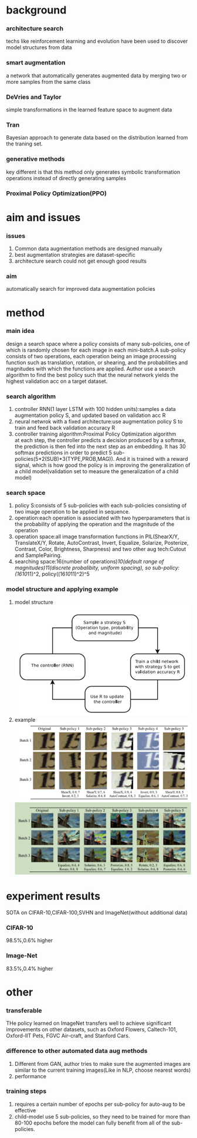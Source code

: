 # background
### architecture search
techs like reinforcement learning and evolution have been used to discover model structures from data  
### smart augmentation
a network that automatically generates augmented data by merging two or more samples from the same class  
### DeVries and Taylor
simple transformations in the learned feature space to augment data  
### Tran
Bayesian approach to generate data based on the distribution learned from the traning set.  
### generative methods
key different is that this method only generates symbolic transformation operations instead of directly generating samples  
### Proximal Policy Optimization(PPO)

# aim and issues
### issues
1. Common data augmentation methods are designed manually  
2. best augmentation strategies are dataset-specific  
3. architecture search could not get enough good results  
### aim
automatically search for improved data augmentation policies  
# method
### main idea
design a search space where a policy consists of many sub-policies, one of which is randomly chosen for each image in each mini-batch.A sub-policy consists of two operations, each operation being an image processing function such as translation, rotation, or shearing, and the probabilities and magnitudes with which the functions are applied. Author use a search algorithm to find the best policy such that the neural network yields the highest validation acc on a target dataset.  
### search algorithm
1. controller RNN(1 layer LSTM with 100 hidden units):samples a data augmentation policy S, and updated based on validation acc R    
2. neural netwrok with a fixed architecture:use augmentation policy S to train and feed back validation accuracy R  
3. controller training algorithm:Proximal Policy Optimization algorithm  
at each step, the controller predicts a decision produced by a softmax, the prediction is then fed into the next step as an embedding. It has 30 softmax predictions in order to predict 5 sub-policies(5*2(SUB)*3(TYPE,PROB,MAG)). And it is trained with a reward signal, which is how good the policy is in improving the generalization of a child model(validation set to measure the generalization of a child model)  

### search space
1. policy S:consists of 5 sub-policies with each sub-policies consisting of two image operation to be applied in sequence.  
2. operation:each operation is associated with two hyperparameters that is the probability of applying the operation and the magnitude of the operation  
3. operation space:all image transformation functions in PIL(ShearX/Y, TranslateX/Y, Rotate, AutoContrast, Invert, Equalize, Solarize, Posterize, Contrast, Color, Brightness, Sharpness) and two other aug tech:Cutout and SamplePairing.  
4. searching space:16(number of operations)*10(default range of magnitudes)*11(discrete probalibity, uniform spacing), so sub-policy:(16*10*11)^2, policy((16*10*11)^2)^5  
### model structure and applying example
1. model structure  
![image](picture/autoaug_structure.png)  
2. example  
![image](picture/autoaug_example.png)  
![image](picture/autoaug_example2.png)  
# experiment results
SOTA on CIFAR-10,CIFAR-100,SVHN and ImageNet(without additional data)  
### CIFAR-10
98.5%,0.6% higher  
### Image-Net
83.5%,0.4% higher  

# other
### transferable
THe policy learned on ImageNet transfers well to achieve significant improvements on other datasets, such as Oxford Flowers, Caltech-101, Oxford-IIT Pets, FGVC Air-craft, and Stanford Cars.  
### difference to other automated data aug methods
1. Different from GAN, author tries to make sure the augmented images are similar to the current training images(Like in NLP, choose nearest words)  
2. performance  
### training steps
1. requires a certain number of epochs per sub-policy for auto-aug to be effective  
2. child-model use 5 sub-policies, so they need to be trained for more than 80-100 epochs before the model can fully benefit from all of the sub-policies.
